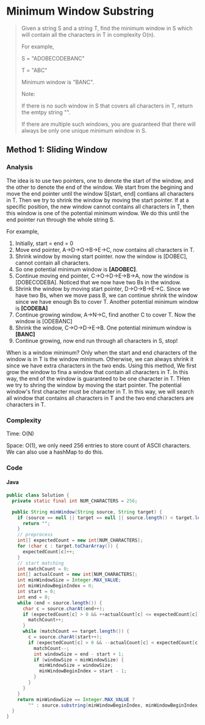 # Minimum Window Substring
> Given a string S and a string T, find the minimum window in S which will contain all the characters in T in complexity O(n).
>
> For example,
>
> S = "ADOBECODEBANC"
>
> T = "ABC"
>
> Minimum window is "BANC".
>
> Note:
>
> If there is no such window in S that covers all characters in T, return the emtpy string "".
>
> If there are multiple such windows, you are guaranteed that there will always be only one unique minimum window in S.

## Method 1: Sliding Window
### Analysis
The idea is to use two pointers, one to denote the start of the window, and the other to denote the end of the window. We start from the begining and move the end pointer until the window S[start, end] contians all characters in T. Then we try to shrink the window by moving the start pointer. If at a specific position, the new window cannot contains all characters in T, then this window is one of the potential minimum window. We do this until the end pointer run through the whole string S. 

For example,

1. Initially, start = end = 0
2. Move end pointer, A->D->O->B->E->C, now contains all characters in T. 
3. Shrink window by moving start pointer. now the window is [DOBEC], cannot contain all characters.
4. So one potential minimum window is __[ADOBEC]__.
5. Continue moving end pointer, C->O->D->E->B->A, now the window is [DOBECODEBA]. Noticed that we now have two Bs in the window. 
6. Shrink the window by moving start pointer, D->O->B->E->C. Since we have two Bs, when we move pass B, we can continue shrink the window since we have enough Bs to cover T. Another potential minimum window is __[CODEBA]__
7. Continue growing window, A->N->C, find another C to cover T. Now the window is [ODEBANC]
8. Shrink the window, C->O->D->E->B. One potential minimum window is __[BANC]__
9. Continue growing, now end run through all characters in S, stop!

When is a window minimum? Only when the start and end characters of the window is in T is the window minimum. Otherwise, we can always shrink it since we have extra characters in the two ends. Using this method, We first grow the window to fina a window that contain all characters in T. In this way, the end of the window is guaranteed to be one character in T. THen we try to shring the window by moving the start pointer. The potential window's first character must be character in T. In this way, we will search all window that contains all characters in T and the two end characters are characters in T. 

### Complexity
Time: O(N)

Space: O(1), we only need 256 entries to store count of ASCII characters. We can also use a hashMap to do this.

### Code
#### Java
```java
public class Solution {
  private static final int NUM_CHARACTERS = 256;

  public String minWindow(String source, String target) {
    if (source == null || target == null || source.length() < target.length()) {
      return "";
    }
    // preprocess
    int[] expectedCount = new int[NUM_CHARACTERS];
    for (char c : target.toCharArray()) {
      expectedCount[c]++;
    }
    // start matching
    int matchCount = 0;
    int[] actualCount = new int[NUM_CHARACTERS];
    int minWindowSize = Integer.MAX_VALUE;
    int minWindowBeginIndex = 0;
    int start = 0;
    int end = 0;
    while (end < source.length()) {
      char c = source.charAt(end++);
      if (expectedCount[c] > 0 && ++actualCount[c] <= expectedCount[c]) {
        matchCount++;
      }
      while (matchCount == target.length()) {
        c = source.charAt(start++);
        if (expectedCount[c] > 0 && --actualCount[c] < expectedCount[c]) {
          matchCount--;
          int windowSize = end - start + 1;
          if (windowSize < minWindowSize) {
            minWindowSize = windowSize;
            minWindowBeginIndex = start - 1;
          }
        }
      }
    }
    return minWindowSize == Integer.MAX_VALUE ? 
        "" : source.substring(minWindowBeginIndex, minWindowBeginIndex + minWindowSize);
  }
}
```
